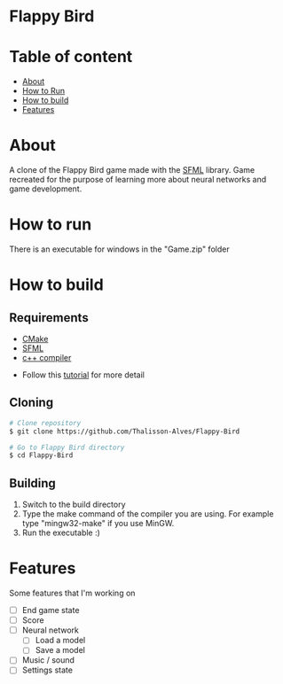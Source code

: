 # Flappy Bird

# Table of content
- [About](#About)
- [How to Run](#How-to-run)
- [How to build](#How-to-build)
- [Features](#Features)
 
# About
A clone of the Flappy Bird game made with the [SFML](https://www.sfml-dev.org/) library. Game recreated for the purpose of learning more about neural networks and game development.

# How to run
There is an executable for windows in the "Game.zip" folder

# How to build
  ## Requirements
  - [CMake](https://cmake.org/)
  - [SFML](https://www.sfml-dev.org/)
  - [c++ compiler](https://sourceforge.net/projects/mingw-w64/)  
  * Follow this [tutorial](https://www.sfml-dev.org/tutorials/2.5/compile-with-cmake.php) for more detail

  ## Cloning
   ```bash
  # Clone repository
  $ git clone https://github.com/Thalisson-Alves/Flappy-Bird
  
  # Go to Flappy Bird directory
  $ cd Flappy-Bird
  ```

  ## Building
  1. Switch to the build directory
  1. Type the make command of the compiler you are using. For example type "mingw32-make" if you use MinGW.
  1. Run the executable :)

# Features
Some features that I'm working on
- [ ] End game state
- [ ] Score
- [ ] Neural network
    - [ ] Load a model
    - [ ] Save a model
- [ ] Music / sound
- [ ] Settings state